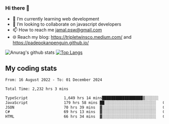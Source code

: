 ### Hi there 👋

<!--
**padepokanpenguin/padepokanpenguin** is a ✨ _special_ ✨ repository because its `README.md` (this file) appears on your GitHub profile.
-->

- 🌱 I’m currently learning  web development
- 👯 I’m looking to collaborate on javascript developers
- 📫 How to reach me jamal.psw@gmail.com
- 🌐 Reach my blog:
   https://tripletwinsco.medium.com/ and
   https://padepokanpenguin.github.io/

![Anurag's github stats](https://github-readme-stats.vercel.app/api?username=padepokanpenguin&count_private=true&disable_animations=false&show_icons=true&theme=default)
[![Top Langs](https://github-readme-stats.vercel.app/api/top-langs/?username=padepokanpenguin&theme=default&layout=compact)](https://github.com/padepokanpenguin)

## My coding stats

<!--START_SECTION:waka-->

```txt
From: 16 August 2022 - To: 01 December 2024

Total Time: 2,232 hrs 3 mins

TypeScript                1,649 hrs 14 mins██████████████████▒░░░░░░   73.89 %
JavaScript                179 hrs 58 mins ██░░░░░░░░░░░░░░░░░░░░░░░   08.06 %
JSON                      70 hrs 39 mins  ▓░░░░░░░░░░░░░░░░░░░░░░░░   03.17 %
C#                        69 hrs 13 mins  ▓░░░░░░░░░░░░░░░░░░░░░░░░   03.10 %
HTML                      66 hrs 34 mins  ▓░░░░░░░░░░░░░░░░░░░░░░░░   02.98 %
```

<!--END_SECTION:waka-->



